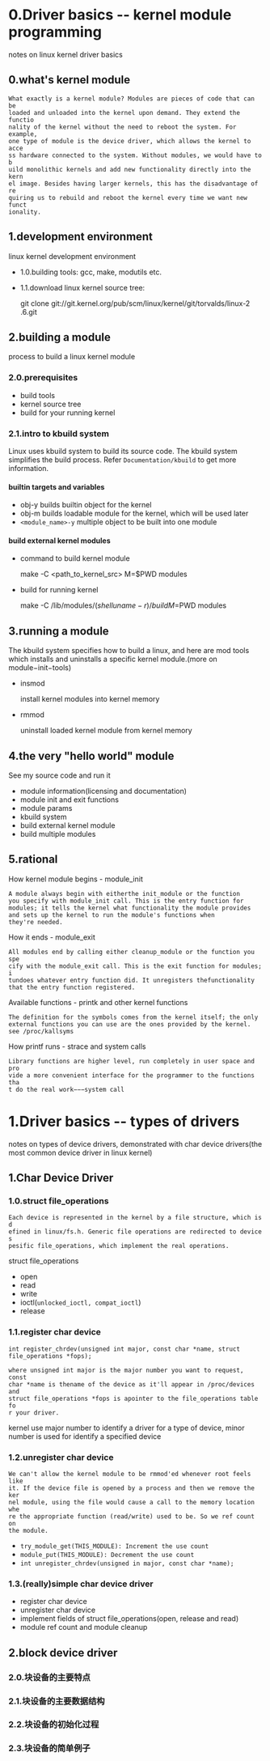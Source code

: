 # 0.Driver basics -- kernel module programming #

notes on linux kernel driver basics

## 0.what's kernel module ##

	What exactly is a kernel module? Modules are pieces of code that can be
	loaded and unloaded into the kernel upon demand. They extend the functio
	nality of the kernel without the need to reboot the system. For example,
	one type of module is the device driver, which allows the kernel to acce
	ss hardware connected to the system. Without modules, we would have to b
	uild monolithic kernels and add new functionality directly into the kern
	el image. Besides having larger kernels, this has the disadvantage of re
	quiring us to rebuild and reboot the kernel every time we want new funct
	ionality.

## 1.development environment ##

linux kernel development environment

- 1.0.building tools: gcc, make, modutils etc.

- 1.1.download linux kernel source tree:

	git clone git://git.kernel.org/pub/scm/linux/kernel/git/torvalds/linux-2
	.6.git

## 2.building a module ##

process to build a linux kernel module

### 2.0.prerequisites ###

- build tools
- kernel source tree
- build for your running kernel

### 2.1.intro to kbuild system ###

Linux uses kbuild system to build its source code. The kbuild system simplifies the build process. Refer `Documentation/kbuild` to get more information.

#### builtin targets and variables ####

- obj-y builds builtin object for the kernel
- obj-m builds loadable module for the kernel, which will be used later
- `<module_name>-y` multiple object to be built into one module

#### build external kernel modules ####

- command to build kernel module

	make -C <path_to_kernel_src> M=$PWD modules

- build for running kernel

	make -C /lib/modules/$(shell uname -r)/build M=$PWD modules

## 3.running a module ##

The kbuild system specifies how to build a linux, and here are mod tools which installs and uninstalls a specific kernel module.(more on module−init−tools)

- insmod

	install kernel modules into kernel memory

- rmmod

	uninstall loaded kernel module from kernel memory

## 4.the very "hello world" module ##

See my source code and run it

- module information(licensing and documentation)
- module init and exit functions
- module params
- kbuild system
- build external kernel module
- build multiple modules

## 5.rational ##

How kernel module begins - module_init

	A module always begin with eitherthe init_module or the function
	you specify with module_init call. This is the entry function for
	modules; it tells the kernel what functionality the module provides
	and sets up the kernel to run the module's functions when
	they're needed.

How it ends - module_exit

	All modules end by calling either cleanup_module or the function you spe
	cify with the module_exit call. This is the exit function for modules; i
	tundoes whatever entry function did. It unregisters thefunctionality
	that the entry function registered.

Available functions - printk and other kernel functions

	The definition for the symbols comes from the kernel itself; the only
	external functions you can use are the ones provided by the kernel.
	see /proc/kallsyms

How printf runs - strace and system calls

	Library functions are higher level, run completely in user space and pro
	vide a more convenient interface for the programmer to the functions tha
	t do the real work−−−system call


# 1.Driver basics -- types of drivers #

notes on types of device drivers, demonstrated with char device drivers(the most common device driver in linux kernel)

## 1.Char Device Driver ##

### 1.0.struct file_operations ###

	Each device is represented in the kernel by a file structure, which is d
	efined in linux/fs.h. Generic file operations are redirected to device s
	pesific file_operations, which implement the real operations.

struct file_operations
- open
- read
- write
- ioctl(`unlocked_ioctl, compat_ioctl`)
- release

### 1.1.register char device ###

`int register_chrdev(unsigned int major, const char *name, struct file_operations *fops);`

	where unsigned int major is the major number you want to request, const
	char *name is thename of the device as it'll appear in /proc/devices and
	struct file_operations *fops is apointer to the file_operations table fo
	r your driver.

kernel use major number to identify a driver for a type of device, minor number is used for identify a specified device

### 1.2.unregister char device ###

	We can't allow the kernel module to be rmmod'ed whenever root feels like
	it. If the device file is opened by a process and then we remove the ker
	nel module, using the file would cause a call to the memory location whe
	re the appropriate function (read/write) used to be. So we ref count on
	the module.

- `try_module_get(THIS_MODULE): Increment the use count`
- `module_put(THIS_MODULE): Decrement the use count`
- `int unregister_chrdev(unsigned in major, const char *name);`

### 1.3.(really)simple char device driver ###

- register char device
- unregister char device
- implement fields of struct file_operations(open, release and read)
- module ref count and module cleanup

## 2.block device driver ##

### 2.0.块设备的主要特点 ###
### 2.1.块设备的主要数据结构 ###
### 2.2.块设备的初始化过程 ###
### 2.3.块设备的简单例子 ###
